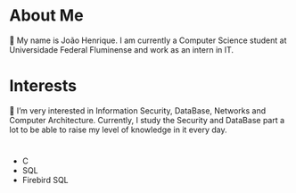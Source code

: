 # About Me
👋 
My name is João Henrique. 
I am currently a Computer Science student at Universidade Federal Fluminense and work as an intern in IT.

# Interests

👀 I’m very interested in Information Security, DataBase, Networks and Computer Architecture. 
Currently, I study the Security and DataBase part a lot to be able to raise my level of knowledge in it every day.

# 
- C
- SQL
- Firebird SQL




<!---
Jujuca95/Jujuca95 is a ✨ special ✨ repository because its `README.md` (this file) appears on your GitHub profile.
You can click the Preview link to take a look at your changes.
--->
